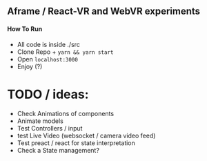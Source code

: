 ## Aframe / React-VR and WebVR experiments

#### How To Run
- All code is inside ./src
- Clone Repo + `yarn && yarn start`
- Open `localhost:3000`
- Enjoy (?)

# TODO / ideas:
- Check Animations of components
- Animate models
- Test Controllers / input
- test Live Video (websocket / camera video feed)
- Test preact / react for state interpretation
- Check a State management?
